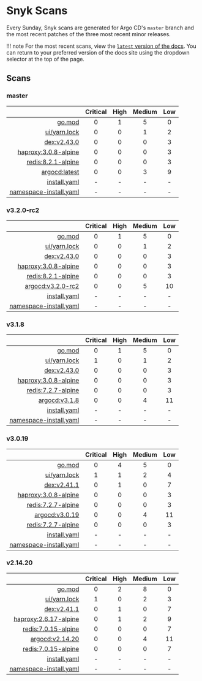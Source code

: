 # Snyk Scans

Every Sunday, Snyk scans are generated for Argo CD's `master` branch and the most recent patches of the three most
recent minor releases.

!!! note
    For the most recent scans, view the [`latest` version of the docs](https://argo-cd.readthedocs.io/en/latest/snyk/).
    You can return to your preferred version of the docs site using the dropdown selector at the top of the page.

## Scans

### master

|    | Critical | High | Medium | Low |
|---:|:--------:|:----:|:------:|:---:|
| [go.mod](master/argocd-test.html) | 0 | 1 | 5 | 0 |
| [ui/yarn.lock](master/argocd-test.html) | 0 | 0 | 1 | 2 |
| [dex:v2.43.0](master/ghcr.io_dexidp_dex_v2.43.0.html) | 0 | 0 | 0 | 3 |
| [haproxy:3.0.8-alpine](master/public.ecr.aws_docker_library_haproxy_3.0.8-alpine.html) | 0 | 0 | 0 | 3 |
| [redis:8.2.1-alpine](master/public.ecr.aws_docker_library_redis_8.2.1-alpine.html) | 0 | 0 | 0 | 3 |
| [argocd:latest](master/quay.io_argoproj_argocd_latest.html) | 0 | 0 | 3 | 9 |
| [install.yaml](master/argocd-iac-install.html) | - | - | - | - |
| [namespace-install.yaml](master/argocd-iac-namespace-install.html) | - | - | - | - |

### v3.2.0-rc2

|    | Critical | High | Medium | Low |
|---:|:--------:|:----:|:------:|:---:|
| [go.mod](v3.2.0-rc2/argocd-test.html) | 0 | 1 | 5 | 0 |
| [ui/yarn.lock](v3.2.0-rc2/argocd-test.html) | 0 | 0 | 1 | 2 |
| [dex:v2.43.0](v3.2.0-rc2/ghcr.io_dexidp_dex_v2.43.0.html) | 0 | 0 | 0 | 3 |
| [haproxy:3.0.8-alpine](v3.2.0-rc2/public.ecr.aws_docker_library_haproxy_3.0.8-alpine.html) | 0 | 0 | 0 | 3 |
| [redis:8.2.1-alpine](v3.2.0-rc2/public.ecr.aws_docker_library_redis_8.2.1-alpine.html) | 0 | 0 | 0 | 3 |
| [argocd:v3.2.0-rc2](v3.2.0-rc2/quay.io_argoproj_argocd_v3.2.0-rc2.html) | 0 | 0 | 5 | 10 |
| [install.yaml](v3.2.0-rc2/argocd-iac-install.html) | - | - | - | - |
| [namespace-install.yaml](v3.2.0-rc2/argocd-iac-namespace-install.html) | - | - | - | - |

### v3.1.8

|    | Critical | High | Medium | Low |
|---:|:--------:|:----:|:------:|:---:|
| [go.mod](v3.1.8/argocd-test.html) | 0 | 1 | 5 | 0 |
| [ui/yarn.lock](v3.1.8/argocd-test.html) | 1 | 0 | 1 | 2 |
| [dex:v2.43.0](v3.1.8/ghcr.io_dexidp_dex_v2.43.0.html) | 0 | 0 | 0 | 3 |
| [haproxy:3.0.8-alpine](v3.1.8/public.ecr.aws_docker_library_haproxy_3.0.8-alpine.html) | 0 | 0 | 0 | 3 |
| [redis:7.2.7-alpine](v3.1.8/public.ecr.aws_docker_library_redis_7.2.7-alpine.html) | 0 | 0 | 0 | 3 |
| [argocd:v3.1.8](v3.1.8/quay.io_argoproj_argocd_v3.1.8.html) | 0 | 0 | 4 | 11 |
| [install.yaml](v3.1.8/argocd-iac-install.html) | - | - | - | - |
| [namespace-install.yaml](v3.1.8/argocd-iac-namespace-install.html) | - | - | - | - |

### v3.0.19

|    | Critical | High | Medium | Low |
|---:|:--------:|:----:|:------:|:---:|
| [go.mod](v3.0.19/argocd-test.html) | 0 | 4 | 5 | 0 |
| [ui/yarn.lock](v3.0.19/argocd-test.html) | 1 | 1 | 2 | 4 |
| [dex:v2.41.1](v3.0.19/ghcr.io_dexidp_dex_v2.41.1.html) | 0 | 1 | 0 | 7 |
| [haproxy:3.0.8-alpine](v3.0.19/public.ecr.aws_docker_library_haproxy_3.0.8-alpine.html) | 0 | 0 | 0 | 3 |
| [redis:7.2.7-alpine](v3.0.19/public.ecr.aws_docker_library_redis_7.2.7-alpine.html) | 0 | 0 | 0 | 3 |
| [argocd:v3.0.19](v3.0.19/quay.io_argoproj_argocd_v3.0.19.html) | 0 | 0 | 4 | 11 |
| [redis:7.2.7-alpine](v3.0.19/redis_7.2.7-alpine.html) | 0 | 0 | 0 | 3 |
| [install.yaml](v3.0.19/argocd-iac-install.html) | - | - | - | - |
| [namespace-install.yaml](v3.0.19/argocd-iac-namespace-install.html) | - | - | - | - |

### v2.14.20

|    | Critical | High | Medium | Low |
|---:|:--------:|:----:|:------:|:---:|
| [go.mod](v2.14.20/argocd-test.html) | 0 | 2 | 8 | 0 |
| [ui/yarn.lock](v2.14.20/argocd-test.html) | 1 | 0 | 2 | 3 |
| [dex:v2.41.1](v2.14.20/ghcr.io_dexidp_dex_v2.41.1.html) | 0 | 1 | 0 | 7 |
| [haproxy:2.6.17-alpine](v2.14.20/public.ecr.aws_docker_library_haproxy_2.6.17-alpine.html) | 0 | 1 | 2 | 9 |
| [redis:7.0.15-alpine](v2.14.20/public.ecr.aws_docker_library_redis_7.0.15-alpine.html) | 0 | 0 | 0 | 7 |
| [argocd:v2.14.20](v2.14.20/quay.io_argoproj_argocd_v2.14.20.html) | 0 | 0 | 4 | 11 |
| [redis:7.0.15-alpine](v2.14.20/redis_7.0.15-alpine.html) | 0 | 0 | 0 | 7 |
| [install.yaml](v2.14.20/argocd-iac-install.html) | - | - | - | - |
| [namespace-install.yaml](v2.14.20/argocd-iac-namespace-install.html) | - | - | - | - |

